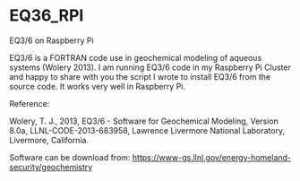 # EQ36_RPI
EQ3/6 on Raspberry Pi

EQ3/6 is a FORTRAN code use in geochemical modeling of aqueous systems (Wolery 2013). I am running EQ3/6 code in my Raspberry Pi Cluster and happy to share with you the script I wrote to install EQ3/6 from the source code. It works very well in Raspberry Pi.

Reference:

Wolery, T. J., 2013, EQ3/6 - Software for Geochemical Modeling, Version 8.0a, LLNL-CODE-2013-683958, Lawrence Livermore National Laboratory, Livermore, California. 

Software can be download from: https://www-gs.llnl.gov/energy-homeland-security/geochemistry
